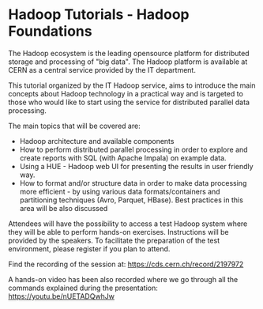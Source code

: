 # Hadoop Tutorials - Hadoop Foundations

The Hadoop ecosystem is the leading opensource platform for distributed storage and processing of "big data". The Hadoop platform is available at CERN as a central service provided by the IT department.

This tutorial organized by the IT Hadoop service, aims to introduce the main concepts about Hadoop technology in a practical way and is targeted to those who would like to start using the service for distributed parallel data processing.

The main topics that will be covered are:

* Hadoop architecture and available components
* How to perform distributed parallel processing in order to explore and create reports with SQL (with Apache Impala) on example data.
* Using a HUE - Hadoop web UI for presenting the results in user friendly way.
* How to format and/or structure data in order to make data processing more efficient - by using various data formats/containers and partitioning techniques (Avro, Parquet, HBase). Best practices in this area will be also discussed
 
Attendees will have the possibility to access a test Hadoop system where they will be able to perform hands-on exercises. Instructions will be provided by the speakers. To facilitate the preparation of the test environment, please register if you plan to attend.

Find the recording of the session at: https://cds.cern.ch/record/2197972

A hands-on video has been also recorded where we go through all the commands explained during the presentation: https://youtu.be/nUETADQwhJw

  